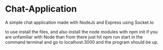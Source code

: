 # Chat-Application
A simple chat application made with NodeJs and Express using Socket.Io

to use install the files, and also install the node modules with npm init if you are unfamiliar with Node than from there just hit npm run start in the command terminal and go to localhost:3000 and the program should be up.

